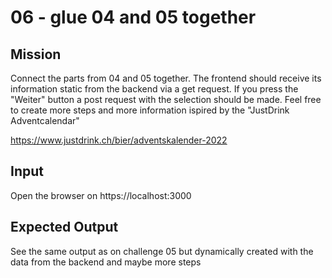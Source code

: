 # 06 - glue 04 and 05 together

## Mission
Connect the parts from 04 and 05 together. The frontend should receive its information static from the backend via a get request. If you press the "Weiter" button a post request with the selection should be made. Feel free to create more steps and more information ispired by the "JustDrink Adventcalendar" 

https://www.justdrink.ch/bier/adventskalender-2022

## Input
Open the browser on https://localhost:3000

## Expected Output
See the same output as on challenge 05 but dynamically created with the data from the backend and maybe more steps